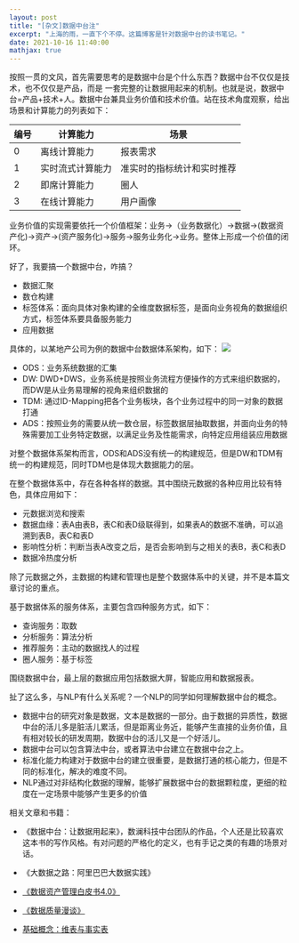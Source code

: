 ```yaml
---
layout: post
title: "[杂文]数据中台注"
excerpt: "上海的雨，一直下个不停。这篇博客是针对数据中台的读书笔记。"
date: 2021-10-16 11:40:00
mathjax: true
---
```


按照一贯的文风，首先需要思考的是数据中台是个什么东西？数据中台不仅仅是技术，也不仅仅是产品，而是 一套完整的让数据用起来的机制。也就是说，数据中台=产品+技术+人。数据中台兼具业务价值和技术价值。站在技术角度观察，给出场景和计算能力的列表如下：

|编号|计算能力|场景|
|------|------|------|
|0|离线计算能力|报表需求|
|1|实时流式计算能力|准实时的指标统计和实时推荐|
|2|即席计算能力|圈人|
|3|在线计算能力|用户画像|

业务价值的实现需要依托一个价值框架：业务->（业务数据化）->数据->(数据资产化)->资产->(资产服务化)->服务->服务业务化->业务。整体上形成一个价值的闭环。

好了，我要搞一个数据中台，咋搞？

+ 数据汇聚
+ 数仓构建
+ 标签体系：面向具体对象构建的全维度数据标签，是面向业务视角的数据组织方式，标签体系要具备服务能力
+ 应用数据

具体的，以某地产公司为例的数据中台数据体系架构，如下：
![](https://s3.bmp.ovh/imgs/2021/10/bccab5fb1222d5a0.png)

+ ODS：业务系统数据的汇集
+ DW: DWD+DWS，业务系统是按照业务流程方便操作的方式来组织数据的，而DW是从业务易理解的视角来组织数据的
+ TDM: 通过ID-Mapping把各个业务板块，各个业务过程中的同一对象的数据打通
+ ADS：按照业务的需要从统一数仓层，标签数据层抽取数据，并面向业务的特殊需要加工业务特定数据，以满足业务及性能需求，向特定应用组装应用数据

对整个数据体系架构而言，ODS和ADS没有统一的构建规范，但是DW和TDM有统一的构建规范，同时TDM也是体现大数据能力的层。

在整个数据体系中，存在各种各样的数据。其中围绕元数据的各种应用比较有特色，具体应用如下：

+ 元数据浏览和搜索
+ 数据血缘：表A由表B，表C和表D级联得到，如果表A的数据不准确，可以追溯到表B，表C和表D
+ 影响性分析：判断当表A改变之后，是否会影响到与之相关的表B，表C和表D
+ 数据冷热度分析

除了元数据之外，主数据的构建和管理也是整个数据体系中的关键，并不是本篇文章讨论的重点。

基于数据体系的服务体系，主要包含四种服务方式，如下：

+ 查询服务：取数
+ 分析服务：算法分析
+ 推荐服务：主动的数据找人的过程
+ 圈人服务：基于标签

围绕数据中台，最上层的数据应用包括数据大屏，智能应用和数据报表。

扯了这么多，与NLP有什么关系呢？一个NLP的同学如何理解数据中台的概念。

+ 数据中台的研究对象是数据，文本是数据的一部分。由于数据的异质性，数据中台的活儿多是脏活儿累活，但是距离业务近，能够产生直接的业务价值，且有相对较长的研发周期，数据中台的活儿又是一个好活儿。
+ 数据中台可以包含算法中台，或者算法中台建立在数据中台之上。
+ 标准化能力构建对于数据中台的建立很重要，是数据打通的核心能力，但是不同的标准化，解决的难度不同。
+ NLP通过对非结构化数据的理解，能够扩展数据中台的数据颗粒度，更细的粒度在一定场景中能够产生更多的价值


相关文章和书籍：

+ 《数据中台：让数据用起来》，数澜科技中台团队的作品，个人还是比较喜欢这本书的写作风格。有对问题的严格化的定义，也有手记之类的有趣的场景对话。

+ 《大数据之路：阿里巴巴大数据实践》

+ [《数据资产管理白皮书4.0》](http://www.caict.ac.cn/kxyj/qwfb/bps/201906/P020190604471240563279.pdf)

+ [《数据质量漫谈》](https://mp.weixin.qq.com/s?__biz=MzIzOTU0NTQ0MA==&mid=2247506718&idx=1&sn=dd437ac302c2cad743dbfe611b7df917&chksm=e92ae611de5d6f07600d21d447a341d76462f25a095228f2a9d5d052eea4f17b42923d487dca&mpshare=1&scene=23&srcid=1227St8iO16IxvK0HMrn4ISB&sharer_sharetime=1640565716101&sharer_shareid=0e8353dcb5f53b85da8e0afe73a0021b%23rd)

+ [基础概念：维表与事实表](https://blog.csdn.net/qq_28666081/article/details/104686822)